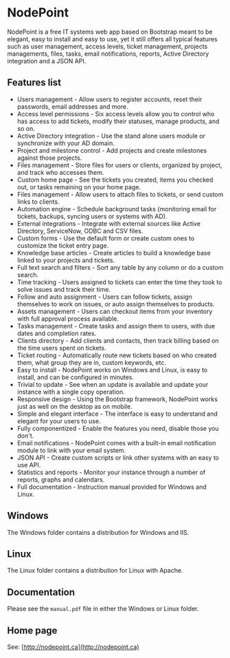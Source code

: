 NodePoint
=========
NodePoint is a free IT systems web app based on Bootstrap meant to be elegant, easy to install and easy to use, yet it still offers all typical features such as user management, access levels, ticket management, projects managements, files, tasks, email notifications, reports, Active Directory integration and a JSON API.

Features list
-------------
* Users management - Allow users to register accounts, reset their passwords, email addresses and more.
* Access level permissions - Six access levels allow you to control who has access to add tickets, modify their statuses, manage products, and so on.
* Active Directory integration - Use the stand alone users module or synchronize with your AD domain.
* Project and milestone control - Add projects and create milestones against those projects.
* Files management - Store files for users or clients, organized by project, and track who accesses them.
* Custom home page - See the tickets you created, items you checked out, or tasks remaining on your home page.
* Files management - Allow users to attach files to tickets, or send custom links to clients.
* Automation engine - Schedule background tasks (monitoring email for tickets, backups, syncing users or systems with AD).
* External integrations - Integrate with external sources like Active Directory, ServiceNow, ODBC and CSV files.
* Custom forms - Use the default form or create custom ones to customize the ticket entry page.
* Knowledge base articles - Create articles to build a knowledge base linked to your projects and tickets.
* Full text search and filters - Sort any table by any column or do a custom search.
* Time tracking - Users assigned to tickets can enter the time they took to solve issues and track their time.
* Follow and auto assignment - Users can follow tickets, assign themselves to work on issues, or auto assign themselves to products.
* Assets management - Users can checkout items from your inventory with full approval process available.
* Tasks management - Create tasks and assign them to users, with due dates and completion rates.
* Clients directory - Add clients and contacts, then track billing based on the time users spent on tickets.
* Ticket routing - Automatically route new tickets based on who created them, what group they are in, custom keywords, etc.
* Easy to install - NodePoint works on Windows and Linux, is easy to install, and can be configured in minutes.
* Trivial to update - See when an update is available and update your instance with a single copy operation.
* Responsive design - Using the Bootstrap framework, NodePoint works just as well on the desktop as on mobile.
* Simple and elegant interface - The interface is easy to understand and elegant for your users to use.
* Fully componentized - Enable the features you need, disable those you don't.
* Email notifications - NodePoint comes with a built-in email notification module to link with your email system.
* JSON API - Create custom scripts or link other systems with an easy to use API.
* Statistics and reports - Monitor your instance through a number of reports, graphs and calendars.
* Full documentation - Instruction manual provided for Windows and Linux.

Windows
-------
The Windows folder contains a distribution for Windows and IIS.

Linux
-----
The Linux folder contains a distribution for Linux with Apache.

Documentation
-------------
Please see the `manual.pdf` file in either the Windows or Linux folder.

Home page
---------
See: [http://nodepoint.ca](http://nodepoint.ca)
